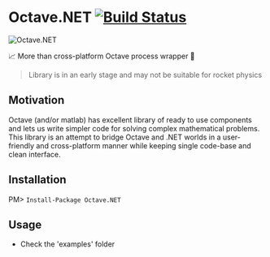 # Octave.NET [![Build Status](https://travis-ci.org/triforcely/Octave.NET.svg?branch=master)](https://travis-ci.org/triforcely/Octave.NET)

![Octave.NET](https://i.imgur.com/nNGduNS.png)

📈 More than cross-platform Octave process wrapper 🔬

> Library is in an early stage and may not be suitable for rocket physics

## Motivation

Octave (and/or matlab) has excellent library of ready to use components and lets us write simpler code for solving complex
mathematical problems. This library is an attempt to bridge Octave and .NET worlds in a user-friendly and cross-platform manner while keeping 
single code-base and clean interface.

## Installation

  PM> `Install-Package Octave.NET`

## Usage

- Check the 'examples' folder

